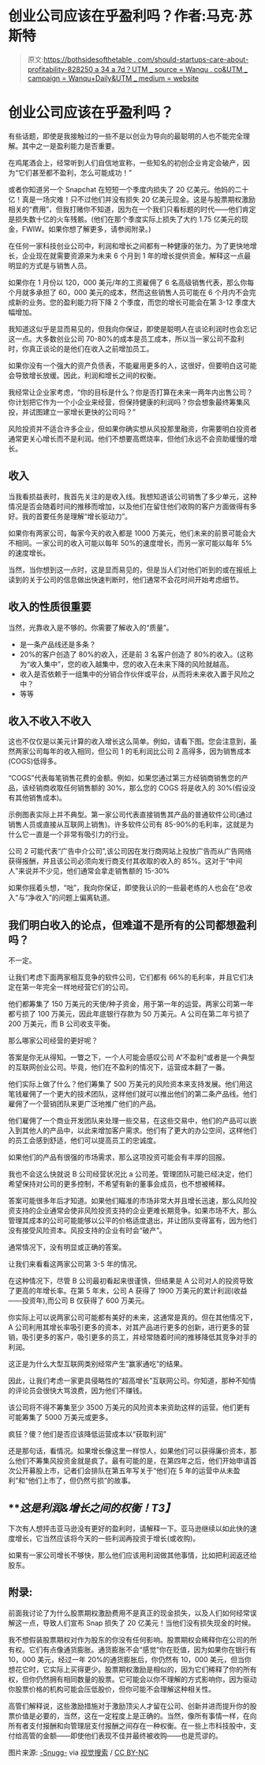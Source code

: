 # 创业公司应该在乎盈利吗？作者:马克·苏斯特

> 原文:[https://bothsidesofthetable . com/should-startups-care-about-profitability-828250 a 34 a 7d？UTM _ source = Wanqu . co&UTM _ campaign = Wanqu+Daily&UTM _ medium = website](https://bothsidesofthetable.com/should-startups-care-about-profitability-828250a34a7d?utm_source=wanqu.co&utm_campaign=Wanqu+Daily&utm_medium=website)

# 创业公司应该在乎盈利吗？

有些话题，即使是我接触过的一些不是以创业为导向的最聪明的人也不能完全理解。其中之一是盈利能力是否重要。



在鸡尾酒会上，经常听到人们自信地宣称，一些知名的初创企业肯定会破产，因为“它们甚至都不盈利，怎么可能成功！”

或者你知道另一个 Snapchat 在短短一个季度内损失了 20 亿美元。他妈的二十亿！真是一场灾难！只不过他们并没有损失 20 亿美元现金。这是与股票期权激励相关的“费用”，但我打赌你不知道，因为在一个我们只看标题的时代——他们肯定是损失数十亿的火车残骸。(他们在那个季度实际上损失了大约 1.75 亿美元的现金，FWIW。如果你想了解更多，请参阅附录。)

在任何一家科技创业公司中，利润和增长之间都有一种健康的张力。为了更快地增长，企业现在就需要资源来为未来 6 个月到 1 年的增长提供资金。解释这一点最明显的方式是与销售人员。

如果你在 1 月份以 120，000 美元/年的工资雇佣了 6 名高级销售代表，那么你每个月就多承担了 60，000 美元的成本，然而这些销售人员可能在 6 个月内不会完成新的业务。您的盈利能力将下降 2 个季度，而您的增长可能会在第 3-12 季度大幅增加。

我知道这似乎是显而易见的，但我向你保证，即使是聪明人在谈论利润时也会忘记这一点。大多数创业公司 70-80%的成本是员工成本，所以当一家公司不盈利时，你真正谈论的是他们在收入之前增加员工。

如果你没有一个强大的资产负债表，不能雇用更多的人，这很好，但要明白这可能会导致增长放缓。因此，利润和增长之间的权衡。

我经常让企业家考虑，“你的目标是什么？你是否打算在未来一两年内出售公司？你计划把它作为一个小企业来经营，但保持健康的利润吗？你会想象最终筹集风投，并试图建立一家增长更快的公司吗？”

风险投资并不适合许多企业，但如果你确实想从风投那里融资，你需要明白投资者通常更关心增长而不是利润。他们不想要高燃烧率，但他们永远不会资助缓慢的增长。

## 收入

当我看损益表时，我首先关注的是收入线。我想知道该公司销售了多少单元，这种情况是否会随着时间的推移而增加，以及他们在留住他们收购的客户方面做得有多好。我的首要任务是理解“增长驱动力”。

如果你有两家公司，每家今天的收入都是 1000 万美元，他们未来的前景可能会大不相同。一家公司的收入可能以每年 50%的速度增长，而另一家可能以每年 5%的速度增长。

当然，当你想到这一点时，这是显而易见的，但是当人们对他们听到的或在报纸上读到的关于公司的信息做出快速判断时，他们通常不会花时间开始考虑细节。

## 收入的性质很重要

当然，光靠收入是不够的。你需要了解收入的“质量”。

*   是一条产品线还是多条？
*   20%的客户创造了 80%的收入，还是前 3 名客户创造了 80%的收入。(这称为“收入集中”，您的收入越集中，您的收入在未来下降的风险就越高。
*   收入是否依赖于一组集中的分销合作伙伴或平台，从而将未来收入置于风险之中？
*   等等

## **收入不收入不收入**

这也不仅仅是以美元计算的收入增长这么简单。例如，请看下图。您会注意到，虽然两家公司每年的收入相同，但公司 1 的毛利润比公司 2 高得多，因为销售成本(COGS)低得多。



“COGS”代表每笔销售花费的金额。例如，如果您通过第三方经销商销售您的产品，该经销商收取任何销售额的 30%，那么您的 COGS 将是收入的 30%(假设没有其他销售成本)。

示例图表实际上并不典型。第一家公司代表直接销售其产品的普通软件公司(通过销售人员或直接从互联网上销售)。许多软件公司有 85-90%的毛利率，这就是为什么它一直是一个非常有吸引力的行业。

公司 2 可能代表“广告中介公司”,该公司因在发行商网站上投放广告而从广告网络获得报酬，并且该公司必须向发行商支付其收取的收入的 85%。这对于“中间人”来说并不少见，他们通常会拿走销售额的 15-30%

如果你摇着头想，“咄”，我向你保证，即使我认识的一些最老练的人也会在“总收入”与“净收入”的问题上偏离轨道。

## 我们明白收入的论点，但难道不是所有的公司都想盈利吗？

不一定。

让我们考虑下面两家相互竞争的软件公司，它们都有 66%的毛利率，并且它们决定在第一年完全一样地经营它们的公司。

他们都筹集了 150 万美元的天使/种子资金，用于第一年的运营。两家公司第一年都亏损了 100 万美元，因此年底银行存款为 50 万美元。A 公司在第二年亏损了 200 万美元，而 B 公司收支平衡。



那么哪家公司经营的更好呢？

答案是你无从得知。一瞥之下，一个人可能会感叹公司 A“不盈利”或者是一个典型的互联网创业公司。毕竟，他们在不盈利的情况下，运营成本翻了一番。

他们实际上做了什么？他们筹集了 500 万美元的风险资本来支持发展。他们用这笔钱雇佣了一个更大的技术团队，这样他们就可以推出他们的第二条产品线。他们雇佣了一个营销团队来更广泛地推广他们的产品。

他们雇佣了一个商业开发团队来处理一些交易，在这些交易中，他们的产品可以嵌入到其他人的产品中，以此来增加客户需求。他们有了更大的办公空间，这样他们的员工会感到舒适，他们可以提高员工的忠诚度。

如果他们的产品有很强的市场需求，那么这项投资可能会有丰厚的回报。

我也不会这么快就说 B 公司经营状况比 a 公司差。管理团队可能已经决定，他们希望保持对公司的更多控制，不希望有新的董事会成员，也不想被稀释。

答案可能很多年后才知道。如果他们瞄准的市场非常大并且增长迅速，那么风险投资支持的企业通常会使非风险投资支持的企业更难长期竞争。如果市场不大，那么管理其成本的公司可能能够以公平的价格适度退出，并让团队变得富有，因为他们没有接受风险资本。风投支持的企业有时会“破产”。

通常情况下，没有明显或正确的答案。

让我们来看看这两家公司第 3-5 年的情况。



在这种情况下，尽管 B 公司最初看起来很谨慎，但结果是 A 公司对人的投资导致了更高的年增长率。在第 5 年末，公司 A 获得了 1900 万美元的累计利润(收益——投资年),而公司 B 仅获得了 600 万美元。

你实际上可以说两家公司可能都有美好的未来，这通常是真的。但在其他情况下，A 公司利用其增长率吸引更多的资本，对其产品进行更多的创新，进行更多的营销，吸引更多的客户，吸引更多的员工，并经常随着时间的推移降低其竞争对手的利润。

这正是为什么大型互联网类别经常产生“赢家通吃”的结果。

因此，让我们考虑一家更具侵略性的“超高增长”互联网公司。你知道，那种不知情的评论员会很快大骂浪费，因为他们不赚钱。



该公司将不得不筹集至少 3500 万美元的风险资本来资助这样的运营。他们更有可能筹集了 5000 万美元或更多。

疯狂？傻？他们是否应该降低运营成本以“获取利润”

还是那句话，看情况。如果增长像这里一样惊人，如果他们可以获得廉价资本，那么他们不筹集风投资金就是疯了。最有可能的是，在第四年之后，他们开始申请首次公开募股上市，记者们会排队在第五年写关于“他们在 5 年的运营中从未盈利”和“他们上市了，但仍然亏损”的故事。

## ***这是利润&增长之间的权衡！*T3】**

下次有人想抨击亚马逊没有更好的盈利时，请解释一下。亚马逊继续以如此快的速度增长，它当然应该将今天的一些利润再投资于增长(或收购)。

如果有一家公司增长不够快，那么他们应该用利润做其他事情，比如把利润返还给股东。

## **附录:**

前面我讨论了为什么股票期权激励费用不是真正的现金损失，以及人们如何经常误解这一点，导致人们宣布 Snap 损失了 20 亿美元！当他们没有损失现金的时候。

我不想假装股票期权对作为股东的你没有任何影响。股票期权会稀释你在公司的所有权。它们有点像通货膨胀。通货膨胀不会“感觉”你在贬值，因为如果你在银行有 10，000 美元，经过一年 20%的通货膨胀后，你仍然有 10，000 美元，但当你想花它时，它实际上买得更少。股票期权激励是相似的，因为它们稀释了你的所有权，但你仍然拥有相同数量的股票。它可能会以你不理解的方式影响你，因为驱动你股票价格的机构可能会压低股价，但你可能不会理解这种相关性。

高管们解释说，这些激励措施对于激励顶尖人才留在公司、创新并进而提升你的股票价值是必要的，当然，这在一定程度上是正确的。当然，像所有事情一样，在向所有者支付报酬和向管理层支付报酬之间存在一种权衡。在一些上市科技股中，支付给高管的金额——即使他们表现不佳并最终被收购——也是荒谬的。

图片来源: [-Snugg-](https://www.flickr.com/photos/snugglepup/3366038462/) via [视觉搜索](https://visualhunt.com/re/02b3a6) / [CC BY-NC](http://creativecommons.org/licenses/by-nc/2.0/)









